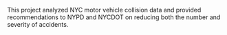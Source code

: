This project analyzed NYC motor vehicle collision data and provided recommendations to NYPD and NYCDOT on reducing both the number and severity of accidents.
